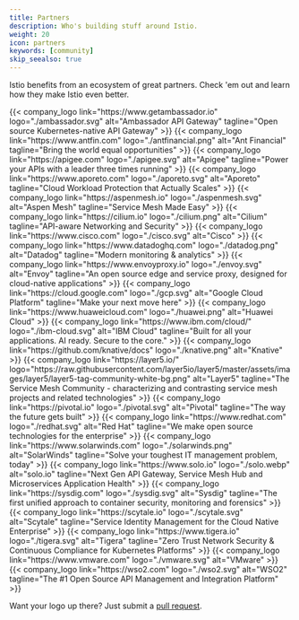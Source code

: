 ```yaml
---
title: Partners
description: Who's building stuff around Istio.
weight: 20
icon: partners
keywords: [community]
skip_seealso: true
---
```


Istio benefits from an ecosystem of great partners. Check 'em out and learn how they make Istio even better.

<div class="logo-gallery">
    {{< company_logo link="https://www.getambassador.io" logo="./ambassador.svg" alt="Ambassador API Gateway" tagline="Open source Kubernetes-native API Gateway" >}}
    {{< company_logo link="https://www.antfin.com" logo="./antfinancial.png" alt="Ant Financial" tagline="Bring the world equal opportunities" >}}
    {{< company_logo link="https://apigee.com" logo="./apigee.svg" alt="Apigee" tagline="Power your APIs with a leader three times running" >}}
    {{< company_logo link="https://www.aporeto.com" logo="./aporeto.svg" alt="Aporeto" tagline="Cloud Workload Protection that Actually Scales" >}}
    {{< company_logo link="https://aspenmesh.io" logo="./aspenmesh.svg" alt="Aspen Mesh" tagline="Service Mesh Made Easy" >}}
    {{< company_logo link="https://cilium.io" logo="./cilium.png" alt="Cilium" tagline="API-aware Networking and Security" >}}
    {{< company_logo link="https://www.cisco.com" logo="./cisco.svg" alt="Cisco" >}}
    {{< company_logo link="https://www.datadoghq.com" logo="./datadog.png" alt="Datadog" tagline="Modern monitoring & analytics" >}}
    {{< company_logo link="https://www.envoyproxy.io" logo="./envoy.svg" alt="Envoy" tagline="An open source edge and service proxy, designed for cloud-native applications" >}}
    {{< company_logo link="https://cloud.google.com" logo="./gcp.svg" alt="Google Cloud Platform" tagline="Make your next move here" >}}
    {{< company_logo link="https://www.huaweicloud.com" logo="./huawei.png" alt="Huawei Cloud" >}}
    {{< company_logo link="https://www.ibm.com/cloud/" logo="./ibm-cloud.svg" alt="IBM Cloud" tagline="Built for all your applications. AI ready. Secure to the core." >}}
    {{< company_logo link="https://github.com/knative/docs" logo="./knative.png" alt="Knative" >}}
     {{< company_logo link="https://layer5.io/" logo="https://raw.githubusercontent.com/layer5io/layer5/master/assets/images/layer5/layer5-tag-community-white-bg.png" alt="Layer5" tagline="The Service Mesh Community - characterizing and contrasting service mesh projects and related technologies" >}}
    {{< company_logo link="https://pivotal.io" logo="./pivotal.svg" alt="Pivotal" tagline="The way the future gets built" >}}
    {{< company_logo link="https://www.redhat.com" logo="./redhat.svg" alt="Red Hat" tagline="We make open source technologies for the enterprise" >}}
    {{< company_logo link="https://www.solarwinds.com" logo="./solarwinds.png" alt="SolarWinds" tagline="Solve your toughest IT management problem, today" >}}
    {{< company_logo link="https://www.solo.io" logo="./solo.webp" alt="solo.io" tagline="Next Gen API Gateway, Service Mesh Hub and Microservices Application Health" >}}
    {{< company_logo link="https://sysdig.com" logo="./sysdig.svg" alt="Sysdig" tagline="The first unified approach to container security, monitoring and forensics" >}}
    {{< company_logo link="https://scytale.io" logo="./scytale.svg" alt="Scytale" tagline="Service Identity Management for the Cloud Native Enterprise" >}}
    {{< company_logo link="https://www.tigera.io" logo="./tigera.svg" alt="Tigera" tagline="Zero Trust Network Security & Continuous Compliance for Kubernetes Platforms" >}}
    {{< company_logo link="https://www.vmware.com" logo="./vmware.svg" alt="VMware" >}}
    {{< company_logo link="https://wso2.com" logo="./wso2.svg" alt="WSO2" tagline="The #1 Open Source API Management and Integration Platform" >}}
    </div>   

Want your logo up there? Just submit a [pull request](https://github.com/istio/istio.io/pulls).
